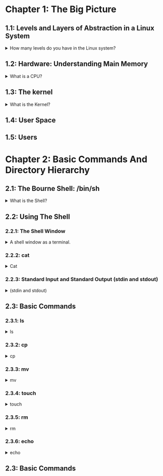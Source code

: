 # Chapter 1: The Big Picture
## 1.1: Levels and Layers of Abstraction in a Linux System
  <details> 
    <summary>How many levels do you have in the Linux system?
</summary>
      A Linux system has three main levels. Hardware, Kernel and User Processes.
    </details>

## 1.2: Hardware: Understanding Main Memory
 <details> 
    <summary>What is a CPU?
</summary>
      A CPU is an operator on memory, it reads data from the memory and writes data back out to the memory.
    </details>
    
## 1.3: The kernel
<details> 
    <summary>What is the Kernel?
</summary>
      The kernel is software residing in memory, acting as a mediator, manages the hardware and is the primary interface between hardware and any running program.
    </details>

## 1.4: User Space


## 1.5: Users


# Chapter 2: Basic Commands And Directory Hierarchy
## 2.1: The Bourne Shell: /bin/sh
<details> 
    <summary>What is the Shell?
</summary>
      The shell is one of the most important parts of the Unix/Linux system. It is a program used to run commands that the user enters into the terminal.
    </details>
    
## 2.2: Using The Shell

### 2.2.1: The Shell Window
<details>
  <summary>A shell window as a terminal.</summary>

  Dấu nhắc lệnh (prompt) thường kết thúc bằng `$`. Nếu bạn thấy `#` thay vì `$`, có nghĩa là bạn đang chạy terminal với quyền root.
</details>


### 2.2.2: cat
  <details>
  <summary>Cat</summary>
  Output the contents of one or more files or another source of input.
</details>

### 2.2.3: Standard Input and Standard Output (stdin and stdout)
<details>
  <summary>(stdin and stdout)</summary>
  Unix processes use I/O streams to read and write data.Processes read data from input streams and write data to output streams.
</details>

## 2.3: Basic Commands
### 2.3.1: ls
<details>
  <summary>ls</summary>
The ls command lists the contents of a directory.
</details>

### 2.3.2: cp
<details>
  <summary>cp</summary>
cp copies files.  $cp file1 file2 (copy file1 to file2).
</details>

### 2.3.3: mv
<details>
  <summary>mv</summary>
 use mv to move files to other directories or renames a file($ mv file1 file2). 
</details>

### 2.3.4: touch
<details>
  <summary>touch</summary>
The touch command create a file.
</details>

### 2.3.5: rm
<details>
  <summary>rm</summary>
deletes (removes) a file.
</details>

### 2.3.6: echo
<details>
  <summary>echo</summary>
The echo command prints its arguments to the standard output.
</details>


## 2.3: Basic Commands
















